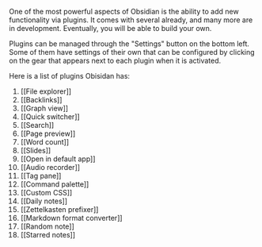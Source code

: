 One of the most powerful aspects of Obsidian is the ability to add new functionality via plugins. It comes with several already, and many more are in development. Eventually, you will be able to build your own.

Plugins can be managed through the "Settings" button on the bottom left. Some of them have settings of their own that can be configured by clicking on the gear that appears next to each plugin when it is activated. 

Here is a list of plugins Obisidan has:

1. [[File explorer]]
1. [[Backlinks]]
1. [[Graph view]]
1. [[Quick switcher]]
1. [[Search]]
1. [[Page preview]]
1. [[Word count]]
1. [[Slides]]
1. [[Open in default app]]
1. [[Audio recorder]]
1. [[Tag pane]]
1. [[Command palette]]
1. [[Custom CSS]]
1. [[Daily notes]]
1. [[Zettelkasten prefixer]]
1. [[Markdown format converter]]
1. [[Random note]]
1. [[Starred notes]]